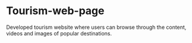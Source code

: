 # Tourism-web-page
Developed tourism website where users can browse through the content, videos and images of popular destinations.
